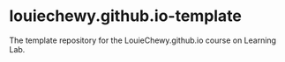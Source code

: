 # louiechewy.github.io-template
The template repository for the LouieChewy.github.io course on Learning Lab.
